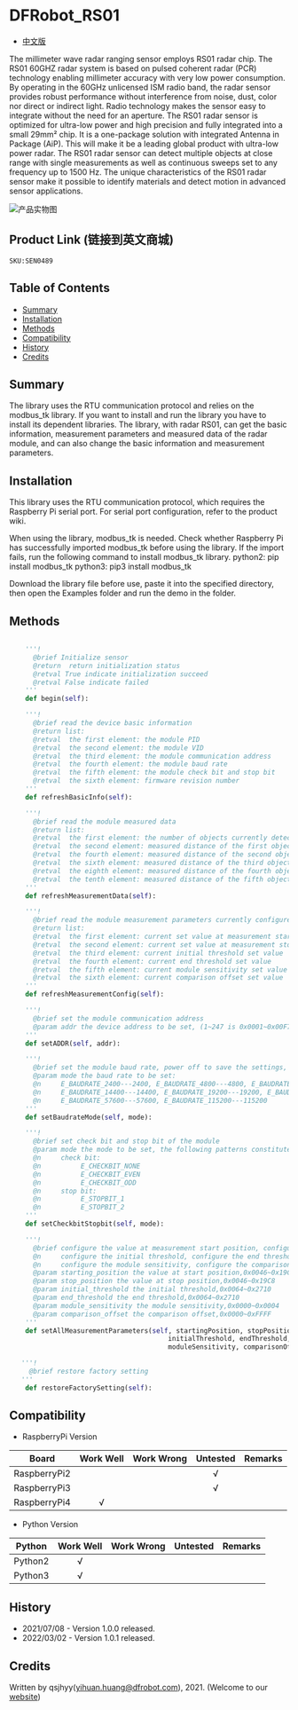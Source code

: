 # DFRobot_RS01
* [中文版](./README_CN.md)

The millimeter wave radar ranging sensor employs RS01 radar chip.
The RS01 60GHZ radar system is based on pulsed coherent radar (PCR) technology enabling millimeter accuracy with very low power consumption.
By operating in the 60GHz unlicensed ISM radio band, the radar sensor provides robust performance without interference from noise, dust, color nor direct or indirect light. Radio technology makes the sensor easy to integrate without the need for an aperture.
The RS01 radar sensor is optimized for ultra-low power and high precision and fully integrated into a small 29mm² chip. It is a one-package solution with integrated Antenna in Package (AiP). This will make it be a leading global product with ultra-low power radar.
The RS01 radar sensor can detect multiple objects at close range with single measurements as well as continuous sweeps set to any frequency up to 1500 Hz.
The unique characteristics of the RS01 radar sensor make it possible to identify materials and detect motion in advanced sensor applications.

![产品实物图](../../resources/images/RS01.png)


## Product Link (链接到英文商城)
    SKU:SEN0489


## Table of Contents

* [Summary](#summary)
* [Installation](#installation)
* [Methods](#methods)
* [Compatibility](#compatibility)
* [History](#history)
* [Credits](#credits)


## Summary

The library uses the RTU communication protocol and relies on the modbus_tk library. If you want to install and run the library you have to install its dependent libraries.
The library, with radar RS01, can get the basic information, measurement parameters and measured data of the radar module, and can also change the basic information and measurement parameters.


## Installation

This library uses the RTU communication protocol, which requires the Raspberry Pi serial port. For serial port configuration, refer to the product wiki.

When using the library, modbus_tk is needed. Check whether Raspberry Pi has successfully imported modbus_tk before using the library. If the import fails, run the following command to install modbus_tk library.
python2: pip install modbus_tk
python3: pip3 install modbus_tk

Download the library file before use, paste it into the specified directory, then open the Examples folder and run the demo in the folder.


## Methods

```python

    '''!
      @brief Initialize sensor
      @return  return initialization status
      @retval True indicate initialization succeed
      @retval False indicate failed
    '''
    def begin(self):

    '''!
      @brief read the device basic information
      @return list: 
      @retval  the first element: the module PID
      @retval  the second element: the module VID
      @retval  the third element: the module communication address
      @retval  the fourth element: the module baud rate
      @retval  the fifth element: the module check bit and stop bit
      @retval  the sixth element: firmware revision number
    '''
    def refreshBasicInfo(self):

    '''!
      @brief read the module measured data
      @return list: 
      @retval  the first element: the number of objects currently detected
      @retval  the second element: measured distance of the first object；the third element: measured intensity of the first object
      @retval  the fourth element: measured distance of the second object；the fifth element: measured intensity of the second object
      @retval  the sixth element: measured distance of the third object；the seventh element: measured intensity of the third object
      @retval  the eighth element: measured distance of the fourth object；the ninth element: measured intensity of the fourth object
      @retval  the tenth element: measured distance of the fifth object；the eleventh element: measured intensity of the fifth object
    '''
    def refreshMeasurementData(self):

    '''!
      @brief read the module measurement parameters currently configured
      @return list: 
      @retval  the first element: current set value at measurement start position 
      @retval  the second element: current set value at measurement stop position 
      @retval  the third element: current initial threshold set value
      @retval  the fourth element: current end threshold set value
      @retval  the fifth element: current module sensitivity set value
      @retval  the sixth element: current comparison offset set value
    '''
    def refreshMeasurementConfig(self):

    '''!
      @brief set the module communication address
      @param addr the device address to be set, (1~247 is 0x0001~0x00F7)
    '''
    def setADDR(self, addr):

    '''!
      @brief set the module baud rate, power off to save the settings, and restart for the settings to take effect
      @param mode the baud rate to be set:
      @n     E_BAUDRATE_2400---2400, E_BAUDRATE_4800---4800, E_BAUDRATE_9600---9600, 
      @n     E_BAUDRATE_14400---14400, E_BAUDRATE_19200---19200, E_BAUDRATE_38400---38400, 
      @n     E_BAUDRATE_57600---57600, E_BAUDRATE_115200---115200
    '''
    def setBaudrateMode(self, mode):

    '''!
      @brief set check bit and stop bit of the module
      @param mode the mode to be set, the following patterns constitute mode:
      @n     check bit:
      @n          E_CHECKBIT_NONE
      @n          E_CHECKBIT_EVEN
      @n          E_CHECKBIT_ODD
      @n     stop bit:
      @n          E_STOPBIT_1
      @n          E_STOPBIT_2
    '''
    def setCheckbitStopbit(self, mode):

    '''!
      @brief configure the value at measurement start position, configure the value at measurement stop position, 
      @n     configure the initial threshold, configure the end threshold, 
      @n     configure the module sensitivity, configure the comparison offset
      @param starting_position the value at start position,0x0046~0x19C8
      @param stop_position the value at stop position,0x0046~0x19C8
      @param initial_threshold the initial threshold,0x0064~0x2710
      @param end_threshold the end threshold,0x0064~0x2710
      @param module_sensitivity the module sensitivity,0x0000~0x0004
      @param comparison_offset the comparison offset,0x0000~0xFFFF
    '''
    def setAllMeasurementParameters(self, startingPosition, stopPosition, 
                                        initialThreshold, endThreshold,
                                        moduleSensitivity, comparisonOffset):

   '''!
     @brief restore factory setting
   '''
    def restoreFactorySetting(self):

```


## Compatibility

* RaspberryPi Version

| Board        | Work Well | Work Wrong | Untested | Remarks |
| ------------ | :-------: | :--------: | :------: | ------- |
| RaspberryPi2 |           |            |    √     |         |
| RaspberryPi3 |           |            |    √     |         |
| RaspberryPi4 |     √     |            |          |         |

* Python Version

| Python  | Work Well | Work Wrong | Untested | Remarks |
| ------- | :-------: | :--------: | :------: | ------- |
| Python2 |     √     |            |          |         |
| Python3 |     √     |            |          |         |


## History

- 2021/07/08 - Version 1.0.0 released.
- 2022/03/02 - Version 1.0.1 released.


## Credits

Written by qsjhyy(yihuan.huang@dfrobot.com), 2021. (Welcome to our [website](https://www.dfrobot.com/))
